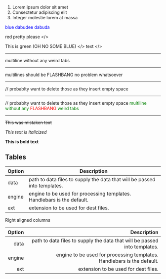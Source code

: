 1. Lorem ipsum dolor sit amet
2. Consectetur adipiscing elit
3. Integer molestie lorem at massa

<span style="color:blue">blue dabudee dabuda</span>

<red> red pretty please </>

<green> This is green <blue> (OH NO SOME BLUE) </> text </>

------------------

<green>
multiline
without
any
weird
tabs
</green>

------------------

<green> multilines should be
<red> FLASHBANG </red>
no problem 
whatsoever
</green>

--------------------------

<font color='green'></font> // probablty want to delete those as they insert empty space

--------------------------

<font color='green'></font> // probablty want to delete those as they insert empty space
<font color='green'>multiline</font>
<font color='green'>without</font>
<font color='green'>any</font>
<font color='red'> FLASHBANG </font>
<font color='green'>weird</font>
<font color='green'>tabs</font>
<font color='green'></font>

--------------------------


~~This was mistaken text~~

_This text is italicized_

**This is bold text**

## Tables

| Option | Description |
| ------ | ----------- |
| data   | path to data files to supply the data that will be passed into templates. |
| engine | engine to be used for processing templates. Handlebars is the default. |
| ext    | extension to be used for dest files. |

Right aligned columns

| Option | Description |
| ------:| -----------:|
| data   | path to data files to supply the data that will be passed into templates. |
| engine | engine to be used for processing templates. Handlebars is the default. |
| ext    | extension to be used for dest files. |
